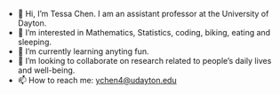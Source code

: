 - 👋 Hi, I’m Tessa Chen. I am an assistant professor at the University of Dayton.
- 👀 I’m interested in Mathematics, Statistics, coding, biking, eating and sleeping.
- 🌱 I’m currently learning anyting fun. 
- 💞️ I’m looking to collaborate on research related to people’s daily lives and well-being.
- 📫 How to reach me: ychen4@udayton.edu

<!---
Ying-Ju/Ying-Ju is a ✨ special ✨ repository because its `README.md` (this file) appears on your GitHub profile.
You can click the Preview link to take a look at your changes.
--->
